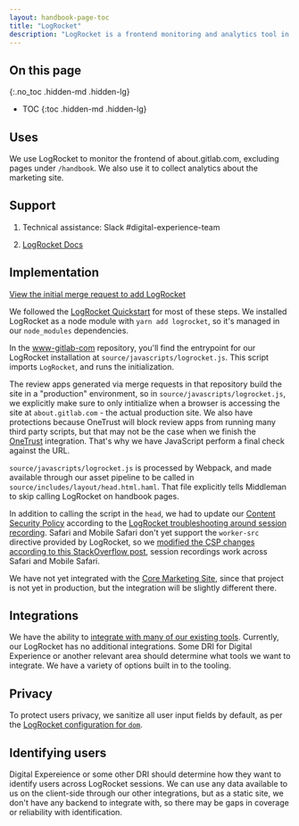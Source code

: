 ```yaml
---
layout: handbook-page-toc
title: "LogRocket"
description: "LogRocket is a frontend monitoring and analytics tool in use by the GitLab Marketing team, only on about.gitlab.com, excluding Handbook pages."
---
```


## On this page
{:.no_toc .hidden-md .hidden-lg}

- TOC
{:toc .hidden-md .hidden-lg}

## Uses

We use LogRocket to monitor the frontend of about.gitlab.com, excluding pages under `/handbook`. We also use it to collect analytics about the marketing site. 

## Support

1. Technical assistance: Slack #digital-experience-team

1. [LogRocket Docs](https://logrocket.com/)

## Implementation

[View the initial merge request to add LogRocket](https://gitlab.com/gitlab-com/www-gitlab-com/-/merge_requests/90358)

We followed the [LogRocket Quickstart](https://docs.logrocket.com/docs/quickstart) for most of these steps. We installed LogRocket as a node module with `yarn add logrocket`, so it's managed in our `node_modules` dependencies.

In the [www-gitlab-com](https://gitlab.com/gitlab-com/www-gitlab-com) repository, you'll find the entrypoint for our LogRocket installation at `source/javascripts/logrocket.js`. This script imports `LogRocket`, and runs the initialization.

The review apps generated via merge requests in that repository build the site in a "production" environment, so in `source/javascripts/logrocket.js`, we explicitly make sure to only intitialize when a browser is accessing the site at `about.gitlab.com` - the actual production site. We also have protections because OneTrust will block review apps from running many third party scripts, but that may not be the case when we finish the [OneTrust](/handbook/marketing/digital-experience/onetrust/) integration. That's why we have JavaScript perform a final check against the URL.

`source/javascripts/logrocket.js` is processed by Webpack, and made available through our asset pipeline to be called in `source/includes/layout/head.html.haml`. That file explicitly tells Middleman to skip calling LogRocket on handbook pages.

In addition to calling the script in the `head`, we had to update our [Content Security Policy](https://developer.mozilla.org/en-US/docs/Web/HTTP/Headers/Content-Security-Policy) according to the [LogRocket troubleshooting around session recording](https://docs.logrocket.com/docs/troubleshooting-sessions). Safari and Mobile Safari don't yet support the `worker-src` directive provided by LogRocket, so we [modified the CSP changes according to this StackOverflow post](https://stackoverflow.com/a/67163499/12502416), session recordings work across Safari and Mobile Safari.

We have not yet integrated with the [Core Marketing Site](https://gitlab.com/gitlab-com/marketing/core-marketing-site), since that project is not yet in production, but the integration will be slightly different there. 

## Integrations

We have the ability to [integrate with many of our existing tools](https://docs.logrocket.com/docs/integrations). Currently, our LogRocket has no additional integrations. Some DRI for Digital Experience or another relevant area should determine what tools we want to integrate. We have a variety of options built in to the tooling.

## Privacy

To protect users privacy, we sanitize all user input fields by default, as per the [LogRocket configuration for `dom`](https://docs.logrocket.com/reference#dom).

## Identifying users

Digital Expereience or some other DRI should determine how they want to identify users across LogRocket sessions. We can use any data available to us on the client-side through our other integrations, but as a static site, we don't have any backend to integrate with, so there may be gaps in coverage or reliability with identification. 
